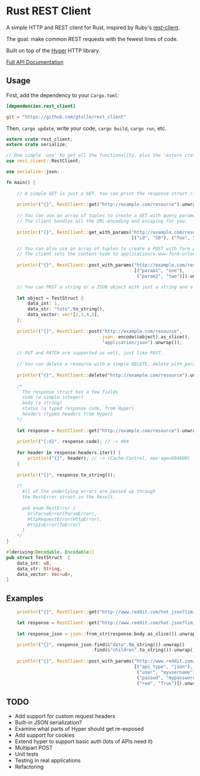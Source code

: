 Rust REST Client
================

A simple HTTP and REST client for Rust, inspired by Ruby's [rest-client](https://github.com/rest-client/rest-client).

The goal: make common REST requests with the fewest lines of code.

Built on top of the [Hyper](https://github.com/hyperium/hyper) HTTP library.

[Full API Documentation](https://gtolle.github.com/rest_client)

Usage
-----

First, add the dependency to your `Cargo.toml`:

```toml
[dependencies.rest_client]

git = "https://github.com/gtolle/rest_client"
```

Then, `cargo update`, write your code, `cargo build`, `cargo run`, etc.

```rust
extern crate rest_client;
extern crate serialize;

// One simple 'use' to get all the functionality, plus the 'extern crate'.
use rest_client::RestClient;

use serialize::json;

fn main() {
    
    // A simple GET is just a GET. You can print the response struct (it supports Show).
    
    println!("{}", RestClient::get("http://example.com/resource").unwrap());
    
    // You can use an array of tuples to create a GET with query parameters.
    // The client handles all the URL-encoding and escaping for you.
    
    println!("{}", RestClient::get_with_params("http://example.com/resource", 
                                               [("id", "50"), ("foo", "bar")]).unwrap());

    // You can also use an array of tuples to create a POST with form parameters. 
    // The client sets the content-type to application/x-www-form-urlencoded for you.
    
    println!("{}", RestClient::post_with_params("http://example.com/resource",
                                                [("param1", "one"), 
                                                 ("param2", "two")]).unwrap());

    // You can POST a string or a JSON object with just a string and a MIME type.
    
    let object = TestStruct {
        data_int: 1,
        data_str: "toto".to_string(),
        data_vector: vec![2,3,4,5],
    };
    
    println!("{}", RestClient::post("http://example.com/resource",
                                    json::encode(&object).as_slice(), 
                                    "application/json").unwrap());

    // PUT and PATCH are supported as well, just like POST.
    
    // You can delete a resource with a simple DELETE. delete_with_params works too.
    
    println!("{}", RestClient::delete("http://example.com/resource").unwrap());
    
    /*
      The response struct has a few fields
      code (a simple integer)
      body (a string)
      status (a typed response code, from Hyper)
      headers (typed headers from Hyper)
    */
    
    let response = RestClient::get("http://example.com/resource").unwrap();
    
    println!("{:d}", response.code); // -> 404
    
    for header in response.headers.iter() {
        println!("{}", header); // -> (Cache-Control, max-age=604800) ...
    }
    
    println!("{}", response.to_string());				  
    
    /*
      All of the underlying errors are passed up through 
      the RestError struct in the Result.
      
      pub enum RestError {
        UrlParseError(ParseError),
        HttpRequestError(HttpError),
        HttpIoError(IoError)
      }
    */
}

#[deriving(Decodable, Encodable)]
pub struct TestStruct  {
    data_int: u8,
    data_str: String,
    data_vector: Vec<u8>,
}
```

Examples
--------

```rust
    println!("{}", RestClient::get("http://www.reddit.com/hot.json?limit=1").unwrap());

    let response = RestClient::get("http://www.reddit.com/hot.json?limit=1").unwrap();
    
    let response_json = json::from_str(response.body.as_slice()).unwrap();

    println!("{}", response_json.find(&"data".to_string()).unwrap()
                                .find(&"children".to_string()).unwrap());
    
    println!("{}", RestClient::post_with_params("http://www.reddit.com/api/login.json", 
                                                [("api_type", "json"),
                                                 ("user", "myusername"),
                                                 ("passwd", "mypassword"),
                                                 ("rem", "True")]).unwrap());

```

TODO
----

* Add support for custom request headers
* Built-in JSON serialization?
* Examine what parts of Hyper should get re-exposed
* Add support for cookies
* Extend hyper to support basic auth (lots of APIs need it)
* Multipart POST
* Unit tests
* Testing in real applications
* Refactoring
